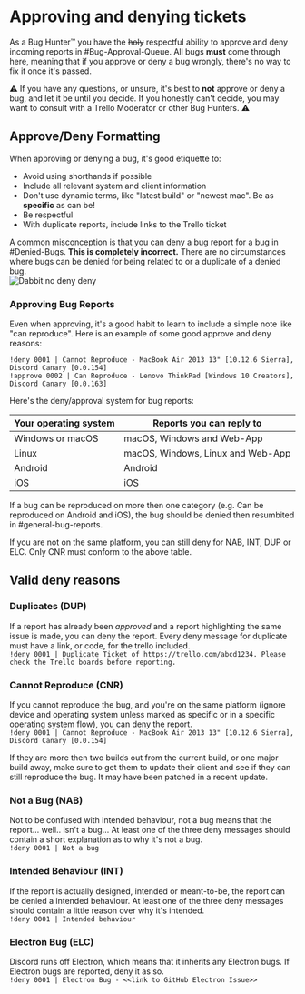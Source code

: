 # Approving and denying tickets
As a Bug Hunter:tm: you have the ~~holy~~ respectful ability to approve and deny incoming reports in #Bug-Approval-Queue. All bugs **must** come through here, meaning that if you approve or deny a bug wrongly, there's no way to fix it once it's passed.

:warning: If you have any questions, or unsure, it's best to **not** approve or deny a bug, and let it be until you decide. If you honestly can't decide, you may want to consult with a Trello Moderator or other Bug Hunters. :warning:

## Approve/Deny Formatting
When approving or denying a bug, it's good etiquette to:
- Avoid using shorthands if possible
- Include all relevant system and client information
- Don't use dynamic terms, like "latest build" or "newest mac". Be as **specific** as can be!
- Be respectful
- With duplicate reports, include links to the Trello ticket

A common misconception is that you can deny a bug report for a bug in #Denied-Bugs. **This is completely incorrect.** There are no circumstances where bugs can be denied for being related to or a duplicate of a denied bug.  
![Dabbit no deny deny](https://itspugle.is-a-bad-waifu.com/ed8718.png)

### Approving Bug Reports
Even when approving, it's a good habit to learn to include a simple note like "can reproduce". Here is an example of some good approve and deny reasons:
```
!deny 0001 | Cannot Reproduce - MacBook Air 2013 13" [10.12.6 Sierra], Discord Canary [0.0.154]   
!approve 0002 | Can Reproduce - Lenovo ThinkPad [Windows 10 Creators], Discord Canary [0.0.163]
```

Here's the deny/approval system for bug reports:

Your operating system | Reports you can reply to
-------- | --------
Windows or macOS | macOS, Windows and Web-App
Linux | macOS, Windows, Linux and Web-App
Android | Android
iOS | iOS

If a bug can be reproduced on more then one category (e.g. Can be reproduced on Android and iOS), the bug should be denied then resumbited in #general-bug-reports.

If you are not on the same platform, you can still deny for NAB, INT, DUP or ELC. Only CNR must conform to the above table.

## Valid deny reasons
### Duplicates (DUP)
If a report has already been *approved* and a report highlighting the same issue is made, you can deny the report. Every deny message for duplicate must have a link, or code, for the trello included.  
`!deny 0001 | Duplicate Ticket of https://trello.com/abcd1234. Please check the Trello boards before reporting.`

### Cannot Reproduce (CNR)
If you cannot reproduce the bug, and you're on the same platform (ignore device and operating system unless marked as specific or in a specific operating system flow), you can deny the report.  
`!deny 0001 | Cannot Reproduce - MacBook Air 2013 13" [10.12.6 Sierra], Discord Canary [0.0.154]`  

If they are more then two builds out from the current build, or one major build away, make sure to get them to update their client and see if they can still reproduce the bug. It may have been patched in a recent update.


### Not a Bug (NAB)
Not to be confused with intended behaviour, not a bug means that the report... well.. isn't a bug... At least one of the three deny messages should contain a short explanation as to why it's not a bug.  
`!deny 0001 | Not a bug`

### Intended Behaviour (INT)
If the report is actually designed, intended or meant-to-be, the report can be denied a intended behaviour. At least one of the three deny messages should contain a little reason over why it's intended.   
`!deny 0001 | Intended behaviour`

### Electron Bug (ELC)
Discord runs off Electron, which means that it inherits any Electron bugs. If Electron bugs are reported, deny it as so.  
`!deny 0001 | Electron Bug - <<link to GitHub Electron Issue>>`

